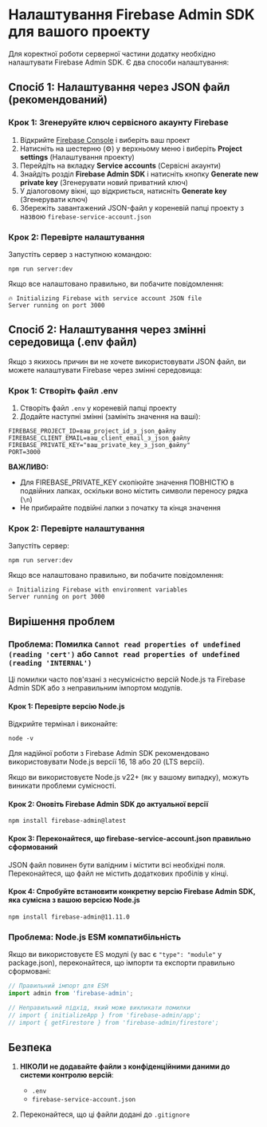 # Налаштування Firebase Admin SDK для вашого проекту

Для коректної роботи серверної частини додатку необхідно налаштувати Firebase Admin SDK. Є два способи налаштування:

## Спосіб 1: Налаштування через JSON файл (рекомендований)

### Крок 1: Згенеруйте ключ сервісного акаунту Firebase

1. Відкрийте [Firebase Console](https://console.firebase.google.com/) і виберіть ваш проект
2. Натисніть на шестерню (⚙️) у верхньому меню і виберіть **Project settings** (Налаштування проекту)
3. Перейдіть на вкладку **Service accounts** (Сервісні акаунти)
4. Знайдіть розділ **Firebase Admin SDK** і натисніть кнопку **Generate new private key** (Згенерувати новий приватний ключ)
5. У діалоговому вікні, що відкриється, натисніть **Generate key** (Згенерувати ключ)
6. Збережіть завантажений JSON-файл у кореневій папці проекту з назвою `firebase-service-account.json`

### Крок 2: Перевірте налаштування

Запустіть сервер з наступною командою:

```
npm run server:dev
```

Якщо все налаштовано правильно, ви побачите повідомлення:
```
🔥 Initializing Firebase with service account JSON file
Server running on port 3000
```

## Спосіб 2: Налаштування через змінні середовища (.env файл)

Якщо з якихось причин ви не хочете використовувати JSON файл, ви можете налаштувати Firebase через змінні середовища:

### Крок 1: Створіть файл .env

1. Створіть файл `.env` у кореневій папці проекту
2. Додайте наступні змінні (замініть значення на ваші):

```
FIREBASE_PROJECT_ID=ваш_project_id_з_json_файлу
FIREBASE_CLIENT_EMAIL=ваш_client_email_з_json_файлу
FIREBASE_PRIVATE_KEY="ваш_private_key_з_json_файлу"
PORT=3000
```

**ВАЖЛИВО:**
- Для FIREBASE_PRIVATE_KEY скопіюйте значення ПОВНІСТЮ в подвійних лапках, оскільки воно містить символи переносу рядка (`\n`)
- Не прибирайте подвійні лапки з початку та кінця значення

### Крок 2: Перевірте налаштування

Запустіть сервер:

```
npm run server:dev
```

Якщо все налаштовано правильно, ви побачите повідомлення:
```
🔥 Initializing Firebase with environment variables
Server running on port 3000
```

## Вирішення проблем

### Проблема: Помилка `Cannot read properties of undefined (reading 'cert')` або `Cannot read properties of undefined (reading 'INTERNAL')`

Ці помилки часто пов'язані з несумісністю версій Node.js та Firebase Admin SDK або з неправильним імпортом модулів.

#### Крок 1: Перевірте версію Node.js

Відкрийте термінал і виконайте:
```
node -v
```

Для надійної роботи з Firebase Admin SDK рекомендовано використовувати Node.js версії 16, 18 або 20 (LTS версії).

Якщо ви використовуєте Node.js v22+ (як у вашому випадку), можуть виникати проблеми сумісності.

#### Крок 2: Оновіть Firebase Admin SDK до актуальної версії

```
npm install firebase-admin@latest
```

#### Крок 3: Переконайтеся, що firebase-service-account.json правильно сформований

JSON файл повинен бути валідним і містити всі необхідні поля. Переконайтеся, що файл не містить додаткових пробілів у кінці.

#### Крок 4: Спробуйте встановити конкретну версію Firebase Admin SDK, яка сумісна з вашою версією Node.js

```
npm install firebase-admin@11.11.0
```

### Проблема: Node.js ESM компатибільність

Якщо ви використовуєте ES модулі (у вас є `"type": "module"` у package.json), переконайтеся, що імпорти та експорти правильно сформовані:

```javascript
// Правильний імпорт для ESM
import admin from 'firebase-admin';

// Неправильний підхід, який може викликати помилки
// import { initializeApp } from 'firebase-admin/app';
// import { getFirestore } from 'firebase-admin/firestore';
```

## Безпека

1. **НІКОЛИ не додавайте файли з конфіденційними даними до системи контролю версій**:
   - `.env`
   - `firebase-service-account.json`

2. Переконайтеся, що ці файли додані до `.gitignore` 